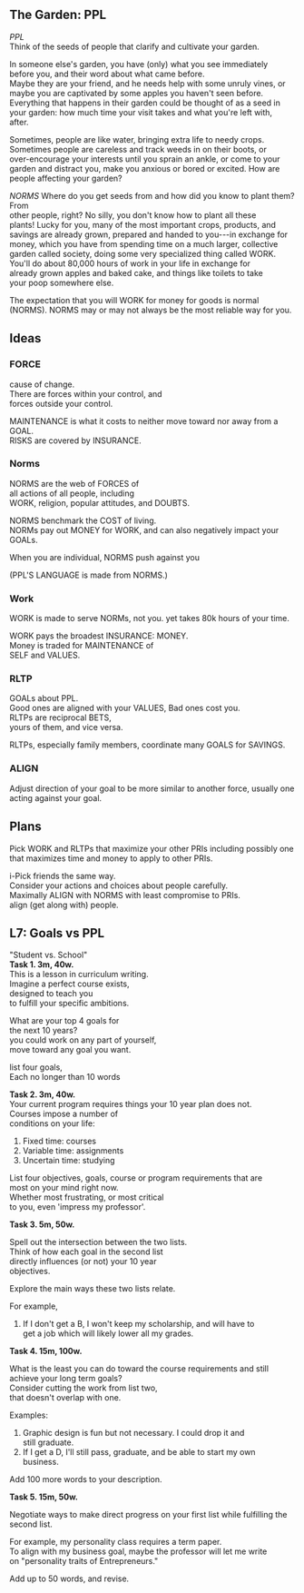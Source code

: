 
## The Garden: PPL 

*PPL*    
Think of the seeds of people 
that clarify and cultivate your garden. 

In someone else's garden, you have (only) what you see immediately  
before you, and their word about what came before.  
Maybe they are your friend, and he needs help with some unruly vines, or  
maybe you are captivated by some apples you haven't seen before.  
Everything that happens in their garden could be thought of as a seed in  
your garden: how much time your visit takes and what you're left with,  
after.  
  
Sometimes, people are like water, bringing extra life to needy crops.  
Sometimes people are careless and track weeds in on their boots, or  
over-encourage your interests until you sprain an ankle, or
come to your garden and  distract you, 
make you anxious or bored or excited. 
How are people affecting your garden?  
  
*NORMS*
Where do you get seeds from 
and how did you know to plant them? 
From  
other people, right? 
No silly, you don't know how to plant all these  
plants! 
Lucky for you, many of the most important crops, products, and  
savings are already grown, prepared and handed to you---in exchange for  
money, which you have from spending time on a much larger, collective  
garden called society, doing some very specialized thing called WORK.  
You'll do about 80,000 hours of work in your life in exchange for  
already grown apples and baked cake, and things like toilets to take  
your poop somewhere else.  
  
The expectation that you will WORK for money for goods 
is normal (NORMS).
NORMS may or may not always 
be the most reliable way for you.  

## Ideas

### FORCE  

cause of change.   
There are forces within your control, and   
forces outside your control.   

MAINTENANCE is what it costs 
to neither move toward nor away from a GOAL.   
RISKS are covered by INSURANCE. 

### Norms
NORMS are the web of FORCES of   
all actions of all people, including   
WORK, religion, popular attitudes, and DOUBTS.   
  
NORMS benchmark the COST of living.  
NORMs pay out MONEY for WORK,
and can also negatively impact your GOALs.   

When you are individual, 
NORMS push against you
  
(PPL'S LANGUAGE is made from NORMS.)

### Work  
WORK is made to serve NORMs, not you.
yet takes 80k hours of your time.

WORK pays the broadest INSURANCE: MONEY.   
Money is traded for MAINTENANCE of  
SELF and VALUES.   

### RLTP 
GOALs about PPL.   
Good ones are aligned
with your VALUES,
Bad ones cost you.   
RLTPs are reciprocal BETS,   
yours of them, and vice versa.  

RLTPs, especially family members, 
coordinate many GOALS for SAVINGS.  

### ALIGN  

Adjust direction of your goal 
to be more similar to another force,
usually one acting against your goal.

## Plans  
Pick WORK and RLTPs that maximize your other PRIs including possibly one that maximizes time and money to apply to other PRIs. 

i-Pick friends the same way.  
Consider your actions and choices about people carefully.  
Maximally ALIGN with NORMS with least compromise to PRIs.  
align (get along with) people.


## L7: Goals vs PPL   
  
"Student vs. School"  
**Task 1. 3m, 40w.**  
This is a lesson in curriculum writing.  
Imagine a perfect course exists,   
designed to teach you    
to fulfill your specific ambitions.   
  
What are your top 4 goals for  
the next 10 years?  
you could work on any part of yourself,   
move toward any goal you want.  
  
list four goals,  
Each no longer than 10 words  
  
**Task 2. 3m, 40w.**  
Your current program requires things your 10 year plan does not.   
Courses impose a number of  
conditions on your life:    
1.  Fixed time: courses  
2.  Variable time: assignments  
3.  Uncertain time: studying  
  
List four objectives, goals, course or program requirements that are  
most on your mind right now.   
Whether most frustrating, or most critical  
to you, even 'impress my professor'.  
  
**Task 3. 5m, 50w.**    
  
Spell out the intersection between the two lists.   
Think of how each goal in the second list  
directly influences (or not) your 10 year  
objectives.  
  
Explore the main ways these two lists relate.   
  
For example,    
1.  If I don't get a B, I won't keep my scholarship, and will have to  
    get a job which will likely lower all my grades.  
  
  
**Task 4. 15m, 100w.**    
  
  
What is the least you can do toward the course requirements and still achieve your long term goals?  
Consider cutting the work from list two,  
that doesn't overlap with one.  
  
Examples:  
  
1.  Graphic design is fun but not necessary. I could drop it and  
    still graduate.  
2.  If I get a D, I'll still pass, graduate, and be able to start my own  
    business.  
  
Add 100 more words to your description.  
  
**Task 5. 15m, 50w.**  
  
Negotiate ways to make direct progress on your first list while fulfilling the second list.  
  
For example, my personality class requires a term paper.   
To align with my business goal, maybe the professor will let me write  
on "personality traits of Entrepreneurs."  
  
Add up to 50 words, and revise.  
